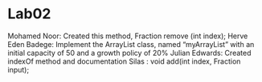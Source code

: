 # Lab02
Mohamed Noor: Created this method, Fraction remove (int index);
Herve Eden Badege: Implement the ArrayList class, named “myArrayList” with an initial capacity of 50 and a growth
policy of 20%
Julian Edwards: Created indexOf method and documentation
Silas : void add(int index, Fraction input);
